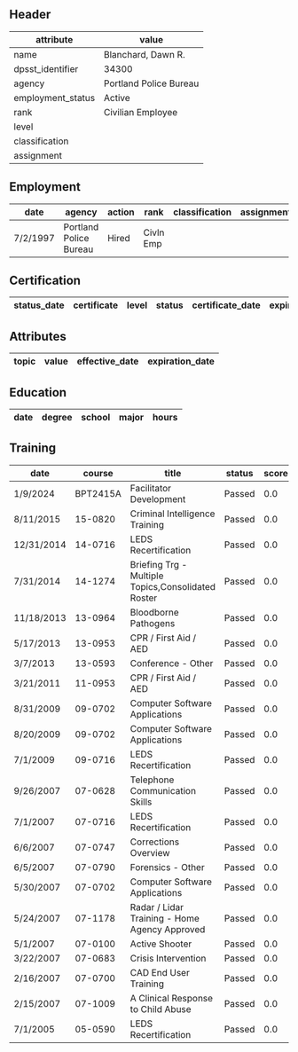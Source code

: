## Header
| attribute | value |
| --------- | ----- |
| name | Blanchard, Dawn R. |
| dpsst_identifier | 34300 |
| agency | Portland Police Bureau |
| employment_status | Active |
| rank | Civilian Employee |
| level |  |
| classification |  |
| assignment |  |
## Employment
| date | agency | action | rank | classification | assignment |
| ---- | ------ | ------ | ---- | -------------- | ---------- |
| 7/2/1997 | Portland Police Bureau | Hired | Civln Emp |  |  |
## Certification
| status_date | certificate | level | status | certificate_date | expiration_date | probation_date |
| ----------- | ----------- | ----- | ------ | ---------------- | --------------- | -------------- |
## Attributes
| topic | value | effective_date | expiration_date |
| ----- | ----- | -------------- | --------------- |
## Education
| date | degree | school | major | hours |
| ---- | ------ | ------ | ----- | ----- |
## Training
| date | course | title | status | score | hours |
| ---- | ------ | ----- | ------ | ----- | ----- |
| 1/9/2024 | BPT2415A | Facilitator Development | Passed | 0.0 | 8.00 |
| 8/11/2015 | 15-0820 | Criminal Intelligence Training | Passed | 0.0 | 2.00 |
| 12/31/2014 | 14-0716 | LEDS Recertification | Passed | 0.0 | 1.00 |
| 7/31/2014 | 14-1274 | Briefing Trg - Multiple Topics,Consolidated Roster | Passed | 0.0 | 0.50 |
| 11/18/2013 | 13-0964 | Bloodborne Pathogens | Passed | 0.0 | 1.00 |
| 5/17/2013 | 13-0953 | CPR / First Aid / AED | Passed | 0.0 | 4.00 |
| 3/7/2013 | 13-0593 | Conference - Other | Passed | 0.0 | 18.00 |
| 3/21/2011 | 11-0953 | CPR / First Aid / AED | Passed | 0.0 | 4.00 |
| 8/31/2009 | 09-0702 | Computer Software Applications | Passed | 0.0 | 2.00 |
| 8/20/2009 | 09-0702 | Computer Software Applications | Passed | 0.0 | 1.00 |
| 7/1/2009 | 09-0716 | LEDS Recertification | Passed | 0.0 | 1.00 |
| 9/26/2007 | 07-0628 | Telephone Communication Skills | Passed | 0.0 | 1.30 |
| 7/1/2007 | 07-0716 | LEDS Recertification | Passed | 0.0 | 2.00 |
| 6/6/2007 | 07-0747 | Corrections Overview | Passed | 0.0 | 4.00 |
| 6/5/2007 | 07-0790 | Forensics - Other | Passed | 0.0 | 3.00 |
| 5/30/2007 | 07-0702 | Computer Software Applications | Passed | 0.0 | 2.00 |
| 5/24/2007 | 07-1178 | Radar / Lidar Training - Home Agency Approved | Passed | 0.0 | 1.50 |
| 5/1/2007 | 07-0100 | Active Shooter | Passed | 0.0 | 1.50 |
| 3/22/2007 | 07-0683 | Crisis Intervention | Passed | 0.0 | 3.00 |
| 2/16/2007 | 07-0700 | CAD End User Training | Passed | 0.0 | 4.00 |
| 2/15/2007 | 07-1009 | A Clinical Response to Child Abuse | Passed | 0.0 | 2.00 |
| 7/1/2005 | 05-0590 | LEDS Recertification | Passed | 0.0 | 2.00 |
